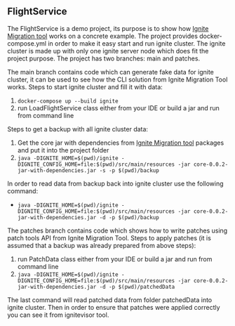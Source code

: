 ## FlightService
The FlightService is a demo project, its purpose is to show how [Ignite Migration tool](https://github.com/Alliedium/ignite-migration-tool) works on a concrete example.
The project provides docker-compose.yml in order to make it easy start and run ignite cluster.
The ignite cluster is made up with only one ignite server node which does fit the project purpose.
The project has two branches: main and patches.

The main branch contains code which can generate fake data for ignite cluster, it can be used to see how the CLI solution from Ignite Migration Tool works.
Steps to start ignite cluster and fill it with data:
 1. ```docker-compose up --build ignite```
 2. run LoadFlightService class either from your IDE or build a jar and run from command line

Steps to get a backup with all ignite cluster data:
 1. Get the core jar with dependencies from [Ignite Migration tool](https://github.com/Alliedium/ignite-migration-tool) packages and put it into the project folder 
 2. ```java -DIGNITE_HOME=$(pwd)/ignite -DIGNITE_CONFIG_HOME=file:$(pwd)/src/main/resources -jar core-0.0.2-jar-with-dependencies.jar -s -p $(pwd)/backup```

In order to read data from backup back into ignite cluster use the following command:
 - ```java -DIGNITE_HOME=$(pwd)/ignite -DIGNITE_CONFIG_HOME=file:$(pwd)/src/main/resources -jar core-0.0.2-jar-with-dependencies.jar -d -p $(pwd)/backup```

The patches branch contains code which shows how to write patches using patch tools API from Ignite Migration Tool.
Steps to apply patches (it is assumed that a backup was already prepared from above steps):
 1. run PatchData class either from your IDE or build a jar and run from command line
 2. ```java -DIGNITE_HOME=$(pwd)/ignite -DIGNITE_CONFIG_HOME=file:$(pwd)/src/main/resources -jar core-0.0.2-jar-with-dependencies.jar -d -p $(pwd)/patchedData```

The last command will read patched data from folder patchedData into ignite cluster.
Then in order to ensure that patches were applied correctly you can see it from ignitevisor tool.
